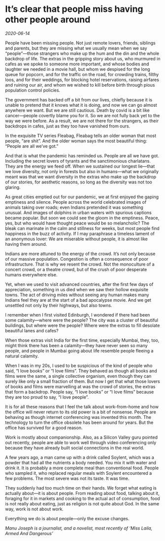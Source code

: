 # It’s clear that people miss having other people around

*2020-06-14*

People have been missing people. Not just remote lovers, friends,
siblings and parents, but they are missing what we usually mean when we
say “people”—those strangers who make up the hum and the din and the
whole backdrop of life. The extras in the gripping story about us, who
murmured in cafes as we spoke to someone more important, and whose
bodies and laughter we needed in a movie hall, but whom we despised for
the long queue for popcorn, and for the traffic on the road, for
crowding trains, filthy loos, and for their weddings, for blocking hotel
reservations, raising airfares and ruining our air, and whom we wished
to kill before birth through pious population control policies.

The government has backed off a bit from our lives, chiefly because it
is unable to pretend that it knows what it is doing, and now we can go
almost anywhere we want. But we are still cautious. Death by covid is a
bit like cancer—people covertly blame you for it. So we are not fully
back yet to the way we were before. As a result, we are not there for
the strangers, as their backdrops in cafes, just as they too have
vanished from ours.

In the exquisite TV series Fleabag, Fleabag tells an older woman that
most people, “are shit”. And the older woman says the most beautiful
thing: “People are all we’ve got.”

And that is what the pandemic has reminded us. People are all we have
got. Including the secret lovers of tyrants and the sanctimonious
charlatans. They are the energy we feed off. When we sustained our
longest lie—that we love diversity, not only in forests but also in
humans—what we originally meant was that we want diversity in the extras
who make up the backdrop of our stories, for aesthetic reasons, so long
as the diversity was not too glaring.

As great cities emptied out for our pandemic, we at first enjoyed the
gaping emptiness and silence. People across the world celebrated images
of animals taking over roads; even Indians pretended it was something
unusual. And images of dolphins in urban waters with spurious captions
became popular. But soon we could see the gloom in the emptiness. Peace,
yes, but who would have thought peace would be so melancholic? The bleak
can marinate in the calm and stillness for weeks, but most people find
happiness in the buzz of activity. If I may paraphrase a timeless lament
of an anonymous lover: We are miserable without people, it is almost
like having them around.

Indians are more attuned to the energy of the crowd. It’s not only
because of our massive population. Congestion is often a consequence of
poor infrastructure. That is why we resent the crowd. Not the
monoculture of a concert crowd, or a theatre crowd, but of the crush of
poor desperate humans everywhere else.

Yet, when we used to visit advanced countries, after the first few days
of appreciation, something in us died when we saw their hollow exquisite
towns. The act of driving miles without seeing any human makes many
Indians feel they are at the start of a bad apocalypse movie. And we get
unsettled not only by their highways, but also towns.

I remember when I first visited Edinburgh, I wondered if there had been
some calamity—where were the people? The city was a cluster of beautiful
buildings, but where were the people? Where were the extras to fill
desolate beautiful lanes and cafes?

When those extras visit India for the first time, especially Mumbai,
they, too, might think there has been a calamity—they have never seen so
many people, and people in Mumbai going about life resemble people
fleeing a natural calamity.

When I was in my 20s, I used to be suspicious of the kind of people who
said, “I love books” or “I love films”. They behaved as though all books
and films were the same, a single collective organism, even though they
can surely like only a small fraction of them. But now I get that what
those lovers of books and films were marvelling at was the crowd of
stories, the extras that form a backdrop. People say, “I love books” or
“I love films” because they are too proud to say, “I love people”.

It is for all these reasons that I feel the talk about work-from-home
and how the office will never return to its old power is a bit of
nonsense. People are behaving as though internet conferencing was
invented this month. The technology to turn the office obsolete has been
around for years. But the office has survived for a good reason.

Work is mostly about companionship. Also, as a Silicon Valley guru
pointed out recently, people are able to work well through video
conferencing only because they have already built social connections in
the real world.

A few years ago, a man came up with a drink called Soylent, which was a
powder that had all the nutrients a body needed. You mix it with water
and drink it. It is probably a more complete meal than conventional
food. People who sampled it, who replaced regular meals with Soylent
encountered a few problems. The most severe was not its taste. It was
time.

They suddenly had too much time on their hands. We forget what eating is
actually about—it is about people. From reading about food, talking
about it, foraging for it in markets and cooking to the actual act of
consumption, food is not really about eating, just as religion is not
quite about God. In the same way, work is not about work.

Everything we do is about people—only the excuse changes.

*Manu Joseph is a journalist, and a novelist, most recently of ‘Miss
Laila, Armed And Dangerous’*
